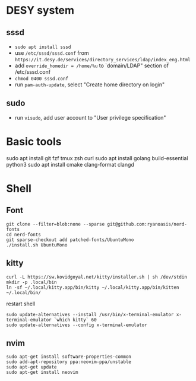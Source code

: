 # DESY system

## sssd

* `sudo apt install sssd`
* use `/etc/sssd/sssd.conf` from `https://it.desy.de/services/directory_services/ldap/index_eng.html`
* add `override_homedir = /home/%u` to `domain/LDAP" section of /etc/sssd.conf
* `chmod 0400 sssd.conf`
* run `pam-auth-update`, select "Create home directory on login"

## sudo

* run `visudo`, add user account to "User privilege specification"

# Basic tools

sudo apt install git fzf tmux zsh curl
sudo apt install golang build-essential python3
sudo apt install cmake clang-format clangd

# Shell

## Font

```
git clone --filter=blob:none --sparse git@github.com:ryanoasis/nerd-fonts
cd nerd-fonts
git sparse-checkout add patched-fonts/UbuntuMono
./install.sh UbuntuMono
```

## kitty

```
curl -L https://sw.kovidgoyal.net/kitty/installer.sh | sh /dev/stdin
mkdir -p .local/bin
ln -sf ~/.local/kitty.app/bin/kitty ~/.local/kitty.app/bin/kitten ~/.local/bin/
```
restart shell
```
sudo update-alternatives --install /usr/bin/x-terminal-emulator x-terminal-emulator `which kitty` 60
sudo update-alternatives --config x-terminal-emulator
```

## nvim

```
sudo apt-get install software-properties-common
sudo add-apt-repository ppa:neovim-ppa/unstable
sudo apt-get update
sudo apt-get install neovim
```
